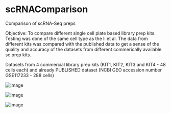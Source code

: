 # scRNAComparison
Comparison of scRNA-Seq preps

Objective: To compare different single cell plate based library prep kits. Testing was done of the same cell type as the li et al. The data from different kits was compared with the published data to get a sense of the quality and accuracy of the datasets from different commerically available sc prep kits.

Datasets from 4 commercial library prep kits (KIT1, KIT2, KIT3 and KIT4 - 48 cells each) and already PUBLISHED dataset (NCBI GEO accession number GSE117233 - 288 cells)

![image](https://user-images.githubusercontent.com/17224367/147722265-3291e38e-d69f-4f8e-ad33-854140ed6df7.png)

![image](https://user-images.githubusercontent.com/17224367/147722635-24f3b987-6733-47c4-b9d3-3a21f31e6ad3.png)

![image](https://user-images.githubusercontent.com/17224367/147721992-b3c78cf9-7df1-4345-b8b2-a4a244529574.png)
